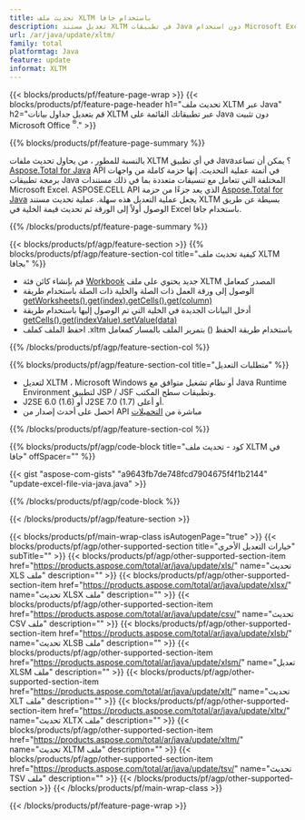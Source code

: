 ```yaml
---
title: تحديث ملف XLTM باستخدام جافا
description: تعديل مستند XLTM في تطبيقات Java دون استخدام Microsoft Excel. تحسين التعليمات البرمجية لأسرع طريقة لكتابة وتحرير ملف excel في جافا.
url: /ar/java/update/xltm/
family: total
platformtag: Java
feature: update
informat: XLTM
---
```

{{< blocks/products/pf/feature-page-wrap >}}
{{< blocks/products/pf/feature-page-header h1="تحديث ملف XLTM عبر Java" h2="قم بتعديل جداول بيانات XLTM عبر تطبيقاتك القائمة على Java دون تثبيت Microsoft Office <sup>&reg;</sup>." >}}

{{% blocks/products/pf/feature-page-summary %}}

بالنسبة للمطور ، من يحاول تحديث ملفات XLTM في أي تطبيق Java؟ يمكن أن تساعد [Aspose.Total for Java](https://products.aspose.com/total/java/) API في أتمتة عملية التحديث. إنها حزمة كاملة من واجهات برمجة تطبيقات Java المختلفة التي تتعامل مع تنسيقات متعددة بما في ذلك مستندات Microsoft Excel. ASPOSE.CELL API الذي يعد جزءًا من حزمة [Aspose.Total for Java](https://products.aspose.com/total/java/) يجعل عملية التعديل هذه سهلة. عملية تحديث مستند XLTM بسيطة عن طريق الوصول أولاً إلى الورقة ثم تحديث قيمة الخلية في Excel باستخدام جافا.

{{% /blocks/products/pf/feature-page-summary %}}

{{< blocks/products/pf/agp/feature-section >}}
{{% blocks/products/pf/agp/feature-section-col title="كيفية تحديث ملف XLTM بجافا" %}}

- قم بإنشاء كائن فئة [Workbook](https://reference.aspose.com/cells/java/com.aspose.cells/Workbook) جديد يحتوي على ملف XLTM المصدر كمعامل
- الوصول إلى ورقة العمل ذات الصلة والخلية ذات الصلة باستخدام طريقة [getWorksheets().get(index).getCells().get(column)](https://reference.aspose.com/cells/java/com.aspose.cells/cells#Item%20(int))
- أدخل البيانات الجديدة في الخلية التي تم الوصول إليها باستخدام طريقة [getCells().get(indexValue).setValue(data)](https://reference.aspose.com/cells/java/com.aspose.cells/cell#Value)
- احفظ الملف كملف .xltm باستخدام طريقة الحفظ () بتمرير الملف بالمسار كمعامل

{{% /blocks/products/pf/agp/feature-section-col %}}

{{% blocks/products/pf/agp/feature-section-col title="متطلبات التعديل" %}}

- لتعديل XLTM ، Microsoft Windows أو نظام تشغيل متوافق مع Java Runtime Environment لتطبيق JSP / JSF وتطبيقات سطح المكتب.
- J2SE 6.0 (1.6) أو J2SE 7.0 (1.7) أو أعلى.
- احصل على أحدث إصدار من API مباشرة من [التحميلات](https://docs.aspose.com/cells/java/installation/)

{{% /blocks/products/pf/agp/feature-section-col %}}

{{% blocks/products/pf/agp/code-block title="كود - تحديث ملف XLTM في جافا" offSpacer="" %}}

{{< gist "aspose-com-gists" "a9643fb7de748fcd7904675f4f1b2144" "update-excel-file-via-java.java" >}}

{{% /blocks/products/pf/agp/code-block %}}

{{< /blocks/products/pf/agp/feature-section >}}

{{< blocks/products/pf/main-wrap-class isAutogenPage="true" >}}
{{< blocks/products/pf/agp/other-supported-section title="خيارات التعديل الأخرى" subTitle="" >}}
{{< blocks/products/pf/agp/other-supported-section-item href="https://products.aspose.com/total/ar/java/update/xls/" name="تحديث XLS ملف" description="" >}}
{{< blocks/products/pf/agp/other-supported-section-item href="https://products.aspose.com/total/ar/java/update/xlsx/" name="تحديث XLSX ملف" description="" >}}
{{< blocks/products/pf/agp/other-supported-section-item href="https://products.aspose.com/total/ar/java/update/csv/" name="تحديث CSV ملف" description="" >}}
{{< blocks/products/pf/agp/other-supported-section-item href="https://products.aspose.com/total/ar/java/update/xlsb/" name="تحديث XLSB ملف" description="" >}}
{{< blocks/products/pf/agp/other-supported-section-item href="https://products.aspose.com/total/ar/java/update/xlsm/" name="تعديل XLSM ملف" description="" >}}
{{< blocks/products/pf/agp/other-supported-section-item href="https://products.aspose.com/total/ar/java/update/xlt/" name="تحديث XLT ملف" description="" >}}
{{< blocks/products/pf/agp/other-supported-section-item href="https://products.aspose.com/total/ar/java/update/xltx/" name="تحديث XLTX ملف" description="" >}}
{{< blocks/products/pf/agp/other-supported-section-item href="https://products.aspose.com/total/ar/java/update/xltm/" name="تحديث XLTM ملف" description="" >}}
{{< blocks/products/pf/agp/other-supported-section-item href="https://products.aspose.com/total/ar/java/update/tsv/" name="تحديث TSV ملف" description="" >}}
{{< /blocks/products/pf/agp/other-supported-section >}}
{{< /blocks/products/pf/main-wrap-class >}}

{{< /blocks/products/pf/feature-page-wrap >}}